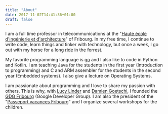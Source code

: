 ```yaml
---
title: "About"
date: 2017-11-02T14:41:36+01:00
draft: false
---
```


I am a full time professor in telecommunications at the "[Haute école d'ingénierie et d'architecture](https://www.heia-fr.ch/)" of Fribourg. In my free time, I continue to write code, learn things and tinker with technology, but once a week, I go out with my horse for a long [ride](https://www.facebook.com/centre.equestre.corminboeuf/) in the forrest.

My favorite programming language is [go](https://golang.org/) and I also like to code in Python and Kotlin. I am teaching Java for the students in the first year (Introduction to programming) and C and ARM assembler for the students in the second year (Embedded systems). I also give a lecture on Operating Systems.

I am passionate about programming and I love to share my passion with others. This is why, with [Lucy Linder](https://plus.google.com/+LucyLinder) and [Damien Goetschi](https://plus.google.com/+DamienGoetschi), I founded the [GDG Fribourg](https://gdgfribourg.ch) (Google Developer Group). I am also the president of the "[Passeport vacances Fribourg](https://www.pvfr.ch/)" and I organize several workshops for the children.